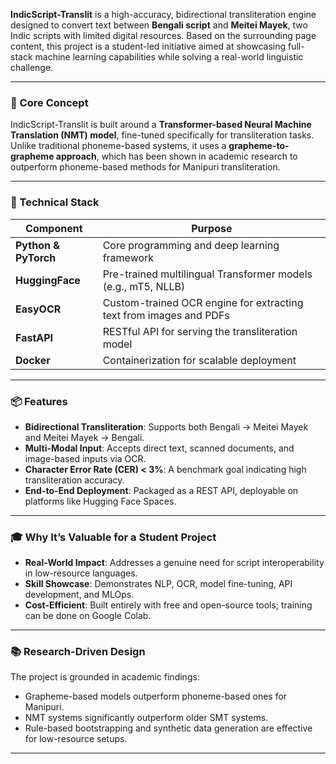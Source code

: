 **IndicScript-Translit** is a high-accuracy, bidirectional transliteration engine designed to convert text between **Bengali script** and **Meitei Mayek**, two Indic scripts with limited digital resources. Based on the surrounding page content, this project is a student-led initiative aimed at showcasing full-stack machine learning capabilities while solving a real-world linguistic challenge.

---

### 🧠 Core Concept

IndicScript-Translit is built around a **Transformer-based Neural Machine Translation (NMT) model**, fine-tuned specifically for transliteration tasks. Unlike traditional phoneme-based systems, it uses a **grapheme-to-grapheme approach**, which has been shown in academic research to outperform phoneme-based methods for Manipuri transliteration.

---

### 🔧 Technical Stack

| Component            | Purpose                                                                 |
|----------------------|-------------------------------------------------------------------------|
| **Python & PyTorch** | Core programming and deep learning framework                           |
| **HuggingFace**      | Pre-trained multilingual Transformer models (e.g., mT5, NLLB)           |
| **EasyOCR**          | Custom-trained OCR engine for extracting text from images and PDFs      |
| **FastAPI**          | RESTful API for serving the transliteration model                      |
| **Docker**           | Containerization for scalable deployment                               |

---

### 📦 Features

- **Bidirectional Transliteration**: Supports both Bengali → Meitei Mayek and Meitei Mayek → Bengali.
- **Multi-Modal Input**: Accepts direct text, scanned documents, and image-based inputs via OCR.
- **Character Error Rate (CER) < 3%**: A benchmark goal indicating high transliteration accuracy.
- **End-to-End Deployment**: Packaged as a REST API, deployable on platforms like Hugging Face Spaces.

---

### 🎓 Why It’s Valuable for a Student Project

- **Real-World Impact**: Addresses a genuine need for script interoperability in low-resource languages.
- **Skill Showcase**: Demonstrates NLP, OCR, model fine-tuning, API development, and MLOps.
- **Cost-Efficient**: Built entirely with free and open-source tools; training can be done on Google Colab.

---

### 📚 Research-Driven Design

The project is grounded in academic findings:
- Grapheme-based models outperform phoneme-based ones for Manipuri.
- NMT systems significantly outperform older SMT systems.
- Rule-based bootstrapping and synthetic data generation are effective for low-resource setups.

---
